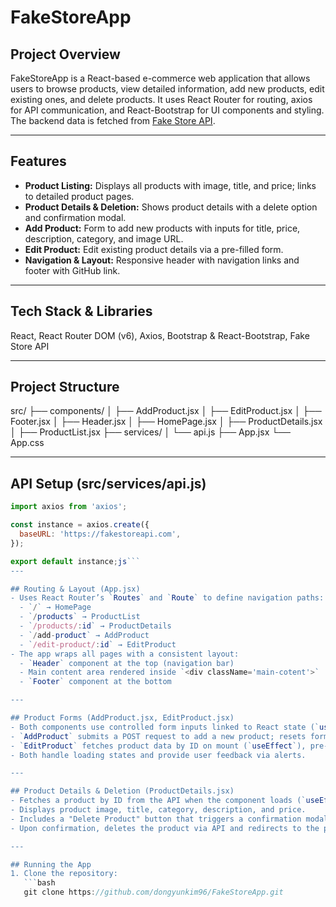 # FakeStoreApp

## Project Overview  
FakeStoreApp is a React-based e-commerce web application that allows users to browse products, view detailed information, add new products, edit existing ones, and delete products. It uses React Router for routing, axios for API communication, and React-Bootstrap for UI components and styling. The backend data is fetched from [Fake Store API](https://fakestoreapi.com).

---

## Features  
- **Product Listing:** Displays all products with image, title, and price; links to detailed product pages.  
- **Product Details & Deletion:** Shows product details with a delete option and confirmation modal.  
- **Add Product:** Form to add new products with inputs for title, price, description, category, and image URL.  
- **Edit Product:** Edit existing product details via a pre-filled form.  
- **Navigation & Layout:** Responsive header with navigation links and footer with GitHub link.  

---

## Tech Stack & Libraries  
React, React Router DOM (v6), Axios, Bootstrap & React-Bootstrap, Fake Store API

---

## Project Structure  
src/
├── components/
│ ├── AddProduct.jsx
│ ├── EditProduct.jsx
│ ├── Footer.jsx
│ ├── Header.jsx
│ ├── HomePage.jsx
│ ├── ProductDetails.jsx
│ ├── ProductList.jsx
├── services/
│ └── api.js
├── App.jsx
└── App.css

---

## API Setup (src/services/api.js)  
```js
import axios from 'axios';

const instance = axios.create({
  baseURL: 'https://fakestoreapi.com',
});

export default instance;js```
---

## Routing & Layout (App.jsx)  
- Uses React Router’s `Routes` and `Route` to define navigation paths:  
  - `/` → HomePage  
  - `/products` → ProductList  
  - `/products/:id` → ProductDetails  
  - `/add-product` → AddProduct  
  - `/edit-product/:id` → EditProduct  
- The app wraps all pages with a consistent layout:  
  - `Header` component at the top (navigation bar)  
  - Main content area rendered inside `<div className='main-cotent'>`  
  - `Footer` component at the bottom

---

## Product Forms (AddProduct.jsx, EditProduct.jsx)  
- Both components use controlled form inputs linked to React state (`useState`).  
- `AddProduct` submits a POST request to add a new product; resets form and navigates to product list on success.  
- `EditProduct` fetches product data by ID on mount (`useEffect`), pre-fills the form, and submits a PUT request to update the product.  
- Both handle loading states and provide user feedback via alerts.

---

## Product Details & Deletion (ProductDetails.jsx)  
- Fetches a product by ID from the API when the component loads (`useEffect`).  
- Displays product image, title, category, description, and price.  
- Includes a "Delete Product" button that triggers a confirmation modal.  
- Upon confirmation, deletes the product via API and redirects to the products list.

---

## Running the App  
1. Clone the repository:  
   ```bash
   git clone https://github.com/dongyunkim96/FakeStoreApp.git

